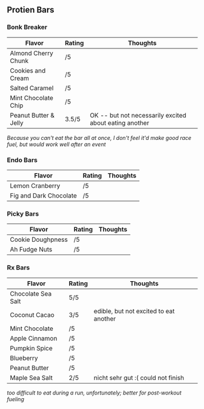 ## Protien Bars

### Bonk Breaker

| Flavor | Rating | Thoughts |
|--------|--------|----------|
| Almond Cherry Chunk | /5 | | 
| Cookies and Cream | /5 | |
| Salted Caramel | /5 | |
| Mint Chocolate Chip | /5 | | 
| Peanut Butter & Jelly | 3.5/5 | OK -- but not necessarily excited about eating another |

*Because you can't eat the bar all at once, I don't feel it'd make good race fuel, but would work well after an event*

### Endo Bars

| Flavor | Rating | Thoughts |
|--------|--------|----------|
| Lemon Cranberry | /5 | |
| Fig and Dark Chocolate | /5 | | 

### Picky Bars

| Flavor | Rating | Thoughts |
|--------|--------|----------|
| Cookie Doughpness | /5 | |
| Ah Fudge Nuts | /5 | |

### Rx Bars

| Flavor | Rating | Thoughts |
|--------|--------|----------|
| Chocolate Sea Salt | 5/5 | |
| Coconut Cacao | 3/5 | edible, but not excited to eat another |
| Mint Chocolate | /5 | |
| Apple Cinnamon | /5 | |
| Pumpkin Spice | /5 | |
| Blueberry | /5 | |
| Peanut Butter | /5 | |
| Maple Sea Salt | 2/5 | nicht sehr gut :( could not finish |

*too difficult to eat during a run, unfortunately; better for post-workout fueling*
